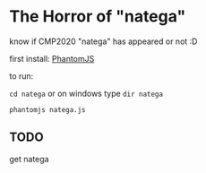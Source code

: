 # The Horror of "natega"
know if CMP2020 "natega" has appeared or not :D

first install:
[PhantomJS](http://phantomjs.org/download.html)

to run:

`cd natega` or on windows type `dir natega`

`phantomjs natega.js `


## TODO
get natega
